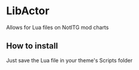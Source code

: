 # LibActor
Allows for Lua files on NotITG mod charts

## How to install
Just save the Lua file in your theme's Scripts folder
